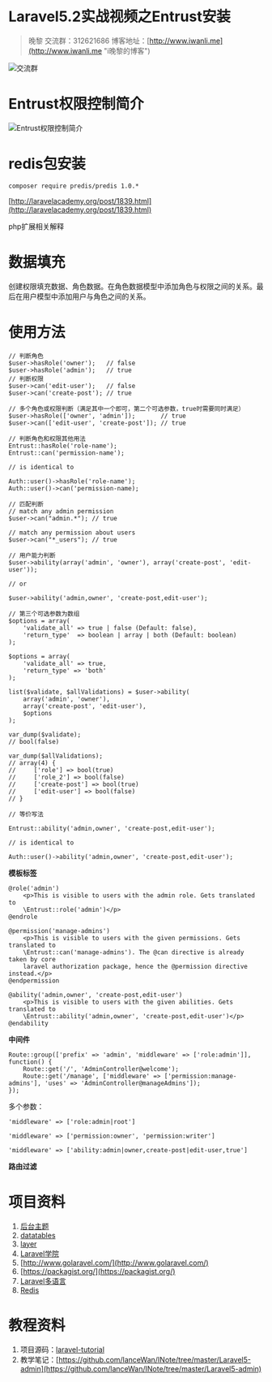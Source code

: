 # Laravel5.2实战视频之Entrust安装
> 晚黎 交流群：312621686  博客地址：[http://www.iwanli.me](http://www.iwanli.me "i晚黎的博客")

![交流群](https://github.com/lanceWan/INote/blob/master/Laravel5-admin/asssets/Laravel%E5%AD%A6%E4%B9%A0%E4%BA%A4%E6%B5%81%E7%BE%A4%E7%BE%A4%E4%BA%8C%E7%BB%B4%E7%A0%81.png "交流群二维码")

# Entrust权限控制简介

![Entrust权限控制简介](https://github.com/lanceWan/INote/blob/master/Laravel5-admin/asssets/20160715114617.png)

# redis包安装
`composer require predis/predis 1.0.*`

[http://laravelacademy.org/post/1839.html](http://laravelacademy.org/post/1839.html)

php扩展相关解释

# 数据填充

创建权限填充数据、角色数据。在角色数据模型中添加角色与权限之间的关系。最后在用户模型中添加用户与角色之间的关系。

# 使用方法
```
// 判断角色
$user->hasRole('owner');   // false
$user->hasRole('admin');   // true
// 判断权限
$user->can('edit-user');   // false
$user->can('create-post'); // true

// 多个角色或权限判断（满足其中一个即可，第二个可选参数，true时需要同时满足）
$user->hasRole(['owner', 'admin']);       // true  
$user->can(['edit-user', 'create-post']); // true

// 判断角色和权限其他用法
Entrust::hasRole('role-name');
Entrust::can('permission-name');

// is identical to

Auth::user()->hasRole('role-name');
Auth::user()->can('permission-name);

// 匹配判断
// match any admin permission
$user->can("admin.*"); // true

// match any permission about users
$user->can("*_users"); // true

// 用户能力判断
$user->ability(array('admin', 'owner'), array('create-post', 'edit-user'));

// or

$user->ability('admin,owner', 'create-post,edit-user');

// 第三个可选参数为数组
$options = array(
    'validate_all' => true | false (Default: false),
    'return_type'  => boolean | array | both (Default: boolean)
);

$options = array(
    'validate_all' => true,
    'return_type' => 'both'
);

list($validate, $allValidations) = $user->ability(
    array('admin', 'owner'),
    array('create-post', 'edit-user'),
    $options
);

var_dump($validate);
// bool(false)

var_dump($allValidations);
// array(4) {
//     ['role'] => bool(true)
//     ['role_2'] => bool(false)
//     ['create-post'] => bool(true)
//     ['edit-user'] => bool(false)
// }

// 等价写法

Entrust::ability('admin,owner', 'create-post,edit-user');

// is identical to

Auth::user()->ability('admin,owner', 'create-post,edit-user');

```

**模板标签**

```
@role('admin')
    <p>This is visible to users with the admin role. Gets translated to 
    \Entrust::role('admin')</p>
@endrole

@permission('manage-admins')
    <p>This is visible to users with the given permissions. Gets translated to 
    \Entrust::can('manage-admins'). The @can directive is already taken by core 
    laravel authorization package, hence the @permission directive instead.</p>
@endpermission

@ability('admin,owner', 'create-post,edit-user')
    <p>This is visible to users with the given abilities. Gets translated to 
    \Entrust::ability('admin,owner', 'create-post,edit-user')</p>
@endability
```

**中间件**

```
Route::group(['prefix' => 'admin', 'middleware' => ['role:admin']], function() {
    Route::get('/', 'AdminController@welcome');
    Route::get('/manage', ['middleware' => ['permission:manage-admins'], 'uses' => 'AdminController@manageAdmins']);
});
```

多个参数：

```
'middleware' => ['role:admin|root']

'middleware' => ['permission:owner', 'permission:writer']

'middleware' => ['ability:admin|owner,create-post|edit-user,true']
```

**路由过滤**



# 项目资料
1. [后台主题](https://github.com/puikinsh/gentelella)
2. [datatables](http://datatables.club/)
3. [layer](http://layer.layui.com/)
4. [Laravel学院](http://laravelacademy.org/)
5. [http://www.golaravel.com/](http://www.golaravel.com/)
6. [https://packagist.org/](https://packagist.org/)
7. [Laravel多语言](https://github.com/caouecs/Laravel-lang)
8. [Redis](https://github.com/MSOpenTech/redis)

# 教程资料
1. 项目源码：[laravel-tutorial](https://github.com/lanceWan/laravel-tutorial)
2. 教学笔记：[https://github.com/lanceWan/INote/tree/master/Laravel5-admin](https://github.com/lanceWan/INote/tree/master/Laravel5-admin)